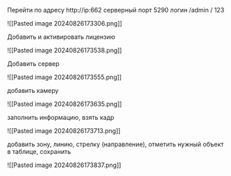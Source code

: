 Перейти по адресу http://ip:662
серверный порт 5290
логин /admin / 123

![[Pasted image 20240826173306.png]]

Добавить и активировать лицензию

![[Pasted image 20240826173538.png]]

Добавить сервер

![[Pasted image 20240826173555.png]]

добавить камеру 

![[Pasted image 20240826173635.png]]

заполнить информацию, взять кадр

![[Pasted image 20240826173713.png]]

добавить зону, линию, стрелку (направление), отметить нужный объект в таблице, сохранить

![[Pasted image 20240826173837.png]]